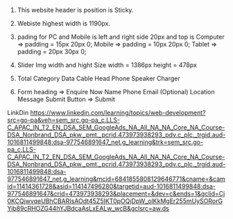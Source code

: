 1. This website header is position is Sticky.

2. Webiste highest width is 1190px.

3. pading for PC and Mobile is left and right side 20px and top is 
   Computer => padding = 15px 20px 0;
   Mobile => padding = 10px 20px 0;
   Tablet => padding = 20px 30px 0;

4. Slider Img width and hight Size
   width = 1386px
   height = 478px

5. Total Category
   Data Cable
   Head Phone
   Speaker
   Charger

6. Form
   heading => Enquire Now
   Name
   Phone
   Email (Optional)
   Location
   Message
   Submit Button => Submit

LinkDin
https://www.linkedin.com/learning/topics/web-development?src=go-pa&veh=sem_src.go-pa_c.LLS-C_APAC_IN_T2_EN_DSA_SEM_GoogleAds_NA_All_NA_NA_Core_NA_Course-DSA_Nonbrand_DSA_pkw._pmt._pcrid.473973938293_pdv.c_plc._trgid.aud-1016811499848:dsa-977546891647_net.g_learning&trk=sem_src.go-pa_c.LLS-C_APAC_IN_T2_EN_DSA_SEM_GoogleAds_NA_All_NA_NA_Core_NA_Course-DSA_Nonbrand_DSA_pkw._pmt._pcrid.473973938293_pdv.c_plc._trgid.aud-1016811499848:dsa-977546891647_net.g_learning&mcid=6841855808129646771&cname=&camid=11414361728&asid=114147496280&targetid=aud-1016811499848:dsa-977546891647&crid=473973938293&placement=&dev=c&ends=1&gclid=Cj0KCQjwvqeUBhCBARIsAOdt45Z5IKT0pOQjDpW_olKkMgEr255mUySORorGYib89cRHOZG44hYJBdcaAsLxEALw_wcB&gclsrc=aw.ds